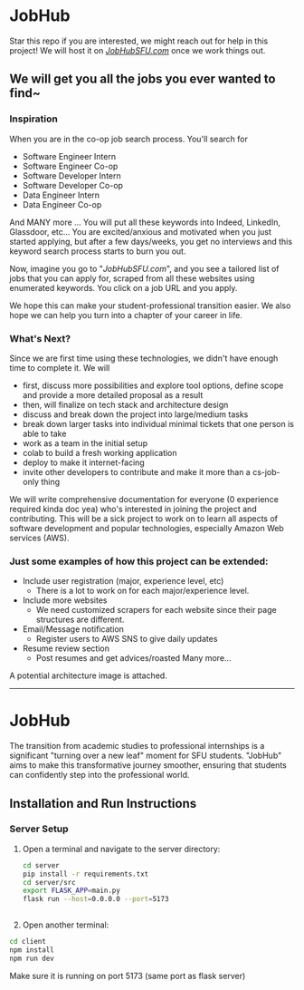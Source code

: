 # JobHub 
Star this repo if you are interested, we might reach out for help in this project! We will host it on _[JobHubSFU.com](JobHubSFU.com)_ once we work things out.  

## We will get you all the jobs you ever wanted to find~ 

### Inspiration
When you are in the co-op job search process. You'll search for 
- Software Engineer Intern 
- Software Engineer Co-op 
- Software Developer Intern 
- Software Developer Co-op 
- Data Engineer Intern 
- Data Engineer Co-op 

And MANY more ... You will put all these keywords into Indeed, LinkedIn, Glassdoor, etc... You are excited/anxious and motivated when you just started applying, but after a few days/weeks, you get no interviews and this keyword search process starts to burn you out. 

Now, imagine you go to "_JobHubSFU.com_", and you see a tailored list of jobs that you can apply for, scraped from all these websites using enumerated keywords. You click on a job URL and you apply. 

We hope this can make your student-professional transition easier. We also hope we can help you turn into a chapter of your career in life. 

### What's Next? 
Since we are first time using these technologies, we didn't have enough time to complete it. We will 
- first, discuss more possibilities and explore tool options, define scope and provide a more detailed proposal as a result 
- then, will finalize on tech stack and architecture design 
- discuss and break down the project into large/medium tasks 
- break down larger tasks into individual minimal tickets that one person is able to take 
- work as a team in the initial setup 
- colab to build a fresh working application 
- deploy to make it internet-facing 
- invite other developers to contribute and make it more than a cs-job-only thing 

We will write comprehensive documentation for everyone (0 experience required kinda doc yea) who's interested in joining the project and contributing. This will be a sick project to work on to learn all aspects of software development and popular technologies, especially Amazon Web services (AWS). 

### Just some examples of how this project can be extended: 
- Include user registration (major, experience level, etc) 
    - There is a lot to work on for each major/experience level. 
- Include more websites 
    - We need customized scrapers for each website since their page structures are different. 
- Email/Message notification 
    - Register users to AWS SNS to give daily updates 
- Resume review section 
    - Post resumes and get advices/roasted
Many more... 

A potential architecture image is attached. 

--------------------------------------------------------------------------------------------------
# JobHub
The transition from academic studies to professional internships is a significant "turning over a new leaf" moment for SFU students. "JobHub" aims to make this transformative journey smoother, ensuring that students can confidently step into the professional world.
## Installation and Run Instructions

### Server Setup

1. Open a terminal and navigate to the server directory:
   ```bash
   cd server
   pip install -r requirements.txt
   cd server/src
   export FLASK_APP=main.py
   flask run --host=0.0.0.0 --port=5173
  
2. Open another terminal:
  
  ```bash
  cd client
  npm install
  npm run dev
  ```
Make sure it is running on port 5173 (same port as flask server)

